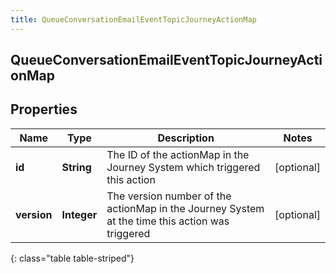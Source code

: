 ```yaml
---
title: QueueConversationEmailEventTopicJourneyActionMap
---
```

## QueueConversationEmailEventTopicJourneyActionMap


## Properties

| Name | Type | Description | Notes |
| ------------ | ------------- | ------------- | ------------- |
| **id** | <!----><!---->**String**<!----> | The ID of the actionMap in the Journey System which triggered this action |  [optional] |
| **version** | <!----><!---->**Integer**<!----> | The version number of the actionMap in the Journey System at the time this action was triggered |  [optional] |
{: class="table table-striped"}



